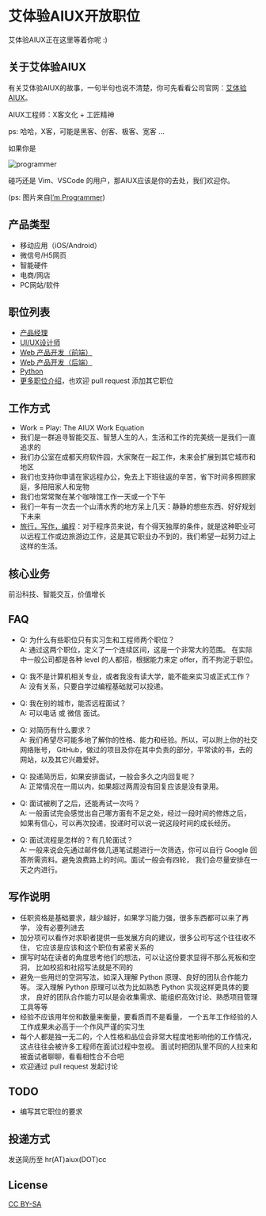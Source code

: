 艾体验AIUX开放职位
============

艾体验AIUX正在这里等着你呢 :)

关于艾体验AIUX
--------
有关艾体验AIUX的故事，一句半句也说不清楚，你可先看看公司官网：[艾体验 AIUX](http://aiuxstudio.com/)。

AIUX工程师：X客文化 + 工匠精神

ps: 哈哈，X客，可能是黑客、创客、极客、宽客 ...

如果你是  

![programmer](http://wiki.huihoo.com/images/7/79/I-am-programmer.jpg)

碰巧还是 Vim、VSCode 的用户，那AIUX应该是你的去处，我们欢迎你。

(ps: 图片来自[I’m Programmer](http://www.improgrammer.net/))

产品类型
--------
- 移动应用（iOS/Android）
- 微信号/H5网页
- 智能硬件
- 电商/网店
- PC网站/软件

职位列表
--------
- [产品经理]
- [UI/UX设计师]
- [Web 产品开发（前端）]
- [Web 产品开发（后端）]
- [Python]
- [更多职位介绍](https://github.com/aiux/recruit/tree/master/jobs)，也欢迎 pull request 添加其它职位

工作方式
--------
- Work = Play: The AIUX Work Equation
- 我们是一群追寻智能交互、智慧人生的人，生活和工作的完美统一是我们一直追求的
- 我们办公室在成都天府软件园，大家聚在一起工作，未来会扩展到其它城市和地区
- 我们也支持你申请在家远程办公，免去上下班往返的辛苦，省下时间多照顾家庭，多陪陪家人和宠物
- 我们也常常聚在某个咖啡馆工作一天或一个下午
- 我们一年有一次去一个山清水秀的地方呆上几天：静静的想些东西、好好规划下未来
- [旅行，写作，编程](http://www.vaikan.com/traveling-writing-programming/)：对于程序员来说，有个得天独厚的条件，就是这种职业可以远程工作或边旅游边工作，这是其它职业办不到的，我们希望一起努力过上这样的生活。

核心业务
--------
前沿科技、智能交互，价值增长

FAQ
---

- Q: 为什么有些职位只有实习生和工程师两个职位？  
  A: 通过这两个职位，定义了一个连续区间，这是一个非常大的范围。
     在实际中一般公司都是各种 level 的人都招，根据能力来定 offer，而不拘泥于职位。

- Q: 我不是计算机相关专业，或者我没有读大学，能不能来实习或正式工作？  
  A: 没有关系，只要自学过编程基础就可以投递。

- Q: 我在别的城市，能否远程面试？  
  A: 可以电话 或 微信 面试。

- Q: 对简历有什么要求？  
  A: 我们希望尽可能多地了解你的性格、能力和经验。所以，可以附上你的社交网络账号，
     GitHub，做过的项目及你在其中负责的部分，平常读的书，去的网站，以及其它兴趣爱好。

- Q: 投递简历后，如果安排面试，一般会多久之内回复呢？  
  A: 正常情况在一周以内，如果超过两周没有回复应该是没有录用。

- Q: 面试被刷了之后，还能再试一次吗？  
  A: 一般面试完会感觉出自己哪方面有不足之处，经过一段时间的修炼之后，
     如果有信心，可以再次投递，投递时可以说一说这段时间的成长经历。

- Q: 面试流程是怎样的？有几轮面试？  
  A: 一般来说会先通过邮件做几道笔试题进行一次筛选，你可以自行 Google
     回答所需资料。避免浪费路上的时间。面试一般会有四轮，
     我们会尽量安排在一天之内进行。

写作说明
--------

- 任职资格是基础要求，越少越好，如果学习能力强，很多东西都可以来了再学，
  没有必要列进去
- 加分项可以看作对求职者提供一些发展方向的建议，很多公司写这个往往收不住，
  它应该是应该和这个职位有紧密关系的
- 撰写时站在读者的角度思考他们的想法，可以让这份要求显得不那么死板和空洞，
  比如校招和社招写法就是不同的
- 避免一些用烂的空洞写法，如深入理解 Python 原理、良好的团队合作能力等。
  深入理解 Python 原理可以改为比如熟悉 Python 实现这样更具体的要求，
  良好的团队合作能力可以是会收集需求、能组织高效讨论、熟悉项目管理工具等等
- 经验不应该用年份和数量来衡量，要看质而不是看量，
  一个五年工作经验的人工作成果未必高于一个作风严谨的实习生
- 每个人都是独一无二的，个人性格和品位会非常大程度地影响他的工作情况，
  这点往往会被许多工程师在面试过程中忽视。
  面试时把团队里不同的人拉来和被面试者聊聊，看看相性合不合吧
- 欢迎通过 pull request 发起讨论

TODO
----

- 编写其它职位的要求

投递方式
--------

发送简历至 hr(AT)aiux(DOT)cc

License
-------

[CC BY-SA]

[CC BY-SA]: https://creativecommons.org/licenses/by-sa/4.0/
[产品经理]:     jobs/Product-manager.md
[UI/UX设计师]:  jobs/UI-UX-designer.md
[Web 产品开发（前端）]:   jobs/Web-front.md
[Python]:    jobs/Python.md
[Web 产品开发（后端）]: jobs/Web-backend.md
